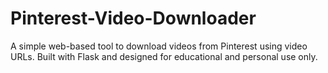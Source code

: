 # Pinterest-Video-Downloader
A simple web-based tool to download videos from Pinterest using video URLs. Built with Flask and designed for educational and personal use only.
